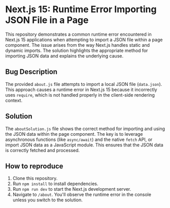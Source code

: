 # Next.js 15: Runtime Error Importing JSON File in a Page

This repository demonstrates a common runtime error encountered in Next.js 15 applications when attempting to import a JSON file within a page component.  The issue arises from the way Next.js handles static and dynamic imports.  The solution highlights the appropriate method for importing JSON data and explains the underlying cause.

## Bug Description

The provided `about.js` file attempts to import a local JSON file (`data.json`). This approach causes a runtime error in Next.js 15 because it incorrectly uses `require`, which is not handled properly in the client-side rendering context.

## Solution

The `aboutSolution.js` file shows the correct method for importing and using the JSON data within the page component.  The key is to leverage asynchronous functions (like `async/await`) and the native `fetch` API, or import JSON data as a JavaScript module.  This ensures that the JSON data is correctly fetched and processed.

## How to reproduce

1. Clone this repository.
2. Run `npm install` to install dependencies.
3. Run `npm run dev` to start the Next.js development server.
4. Navigate to `/about`. You'll observe the runtime error in the console unless you switch to the solution.
